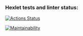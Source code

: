### Hexlet tests and linter status:
[![Actions Status](https://github.com/aydaver/frontend-project-11/actions/workflows/hexlet-check.yml/badge.svg)](https://github.com/aydaver/frontend-project-11/actions)  

[![Maintainability](https://api.codeclimate.com/v1/badges/45eb2064c0cfa91d2db7/maintainability)](https://codeclimate.com/github/aydaver/frontend-project-11/maintainability)  